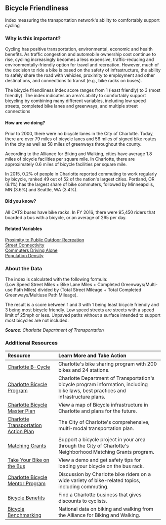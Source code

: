 ## Bicycle Friendliness
Index measuring the transportation network's ability to comfortably support cycling 

### Why is this important?
Cycling has positive transportation, environmental, economic and health benefits. As traffic congestion and automobile ownership cost continue to rise, cycling increasingly becomes a less expensive, traffic-reducing and environmentally-friendly option for travel and recreation. However, much of the decision to ride a bike is based on the safety of infrastructure, the ability to safely share the road with vehicles, proximity to employment and other destinations, and connections to transit (e.g., bike racks on buses).  

The bicycle friendliness index score ranges from 1 (least friendly) to 3 (most friendly). The index indicates an area's ability to comfortably support bicycling by combining many different variables, including low speed streets, completed bike lanes and greenways, and multiple street connections

#### How are we doing?
Prior to 2000, there were no bicycle lanes in the City of Charlotte. Today, there are over 79 miles of bicycle lanes and 56 miles of signed bike routes in the city as well as 58 miles of greenways throughout the county.
  
According to the Alliance for Biking and Walking, cities have average 1.8 miles of bicycle facilities per square mile. In Charlotte, there are approximately 0.6 miles of bicycle facilities per square mile. 

In 2015, 0.2% of people in Charlotte reported commuting to work regularly by bicycle, ranked 49 out of 52 of the nation's largest cities. Portland, OR (6.1%) has the largest share of bike commuters, followed by Minneapolis, MN (3.6%) and Seattle, WA (3.4%).
 
#### Did you know?
All CATS buses have bike racks. In FY 2016, there were 95,450 riders that boarded a bus with a bicycle, or an average of 265 per day.

#### Related Variables
<a href="javascript:void(0)" onclick="model.metricId = 'm74'">Proximity to Public Outdoor Recreation</a>  
<a href="javascript:void(0)" onclick="model.metricId = 'm35'">Street Connectivity</a>  
<a href="javascript:void(0)" onclick="model.metricId = 'm10'">Commuters Driving Alone</a>  
<a href="javascript:void(0)" onclick="model.metricId = 'm47'">Population Density</a>  


### About the Data
The index is calculated with the following formula:  
(Low Speed Street Miles + Bike Lane Miles + Completed Greenways/Multi-use Path Miles)  divided by  (Total Street Mileage + Total Completed Greenways/Multiuse Path Mileage).

The result is a score between 1 and 3 with 1 being least bicycle friendly and 3 being most bicycle friendly. Low speed streets are streets with a speed limit of 25mph or less. Unpaved paths without a surface intended to support most bicycles are not included. 

_**Source**: Charlotte Department of Transportation_

### Additional Resources
| Resource | Learn More and Take Action | 
|:--- | :--- |
|[Charlotte B-Cycle](https://charlotte.bcycle.com/) |Charlotte's bike sharing program with 200 bikes and 24 stations.
|[Charlotte Bicycle Program](http://bike.charmeck.org) |Charlotte Department of Transportation's bicycle program information, including bike laws, best practices and infrastructure plans.
|[Charlotte Bicycle Master Plan](http://bike.charmeck.org)|View a map of Bicycle infrastructure in Charlotte and plans for the future.
|[Charlotte Transportation Action Plan](http://charlottenc.gov/Transportation/DivisionContacts/Pages/PlanningDesign.aspx) |The City of Charlotte's comprehensive, multi-modal transportation plan.
|[Matching Grants](http://charlottenc.gov/HNS/CE/CommunityInfo/Pages/default.aspx) |Support a bicycle project in your area through the City of Charlotte's Neighborhood Matching Grants program.
|[Take Your Bike on the Bus](http://charlottenc.gov/cats/bus/riding-cats/Pages/bicycles.aspx) |View a demo and get safety tips for loading your bicycle on the bus rack.
|[Charlotte Bicycle Mentor Program](http://groups.google.com/group/bikementor) |Discussion by Charlotte bike riders on a wide variety of bike-related topics, including commuting.
|[Bicycle Benefits](http://bb2.bicyclebenefits.org/#/cities/7)|Find a Charlotte business that gives discounts to cyclists.
|[Bicycle Benchmarking](http://www.bikewalkalliance.org/resources/benchmarking) |National data on biking and walking from the Alliance for Biking and Walking.